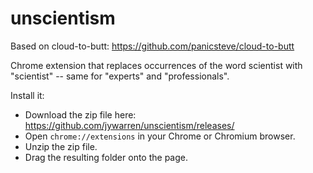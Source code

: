 unscientism
=============

Based on cloud-to-butt: https://github.com/panicsteve/cloud-to-butt

Chrome extension that replaces occurrences of the word scientist with "scientist" -- same for "experts" and "professionals".

Install it:

* Download the zip file here: https://github.com/jywarren/unscientism/releases/
* Open `chrome://extensions` in your Chrome or Chromium browser.
* Unzip the zip file.
* Drag the resulting folder onto the page.



